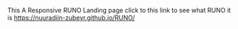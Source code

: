 This A Responsive RUNO Landing page 
click to this link to see what RUNO it is
https://nuuradiin-zubeyr.github.io/RUNO/
